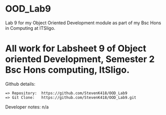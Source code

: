 # OOD_Lab9
Lab 9 for my Object Oriented Development module as part of my Bsc Hons in Computing at ITSligo. 

All work for Labsheet 9 of Object oriented Development, Semester 2 Bsc Hons computing, ItSligo. 
==============================================================================================

Github details: 

	=> Repository: 	https://github.com/StevenK418/OOD_Lab9
	=> Git Clone: 	https://github.com/StevenK418/OOD_Lab9.git
	
Developer notes:    n/a 
